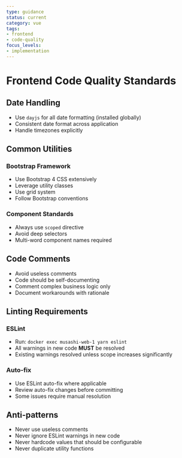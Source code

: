 ```yaml
---
type: guidance
status: current
category: vue
tags:
- frontend
- code-quality
focus_levels:
- implementation
---
```


# Frontend Code Quality Standards

## Date Handling
- Use `dayjs` for all date formatting (installed globally)
- Consistent date format across application
- Handle timezones explicitly

## Common Utilities

### Bootstrap Framework
- Use Bootstrap 4 CSS extensively
- Leverage utility classes
- Use grid system
- Follow Bootstrap conventions

### Component Standards
- Always use `scoped` directive
- Avoid deep selectors
- Multi-word component names required

## Code Comments
- Avoid useless comments
- Code should be self-documenting
- Comment complex business logic only
- Document workarounds with rationale

## Linting Requirements

### ESLint
- Run: `docker exec musashi-web-1 yarn eslint`
- All warnings in new code **MUST** be resolved
- Existing warnings resolved unless scope increases significantly

### Auto-fix
- Use ESLint auto-fix where applicable
- Review auto-fix changes before committing
- Some issues require manual resolution

## Anti-patterns
- Never use useless comments
- Never ignore ESLint warnings in new code
- Never hardcode values that should be configurable
- Never duplicate utility functions
